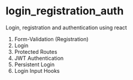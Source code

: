 # login_registration_auth
Login, registration and authentication using react 

1. Form-Validation (Registration)
2. Login
3. Protected Routes
4. JWT Authentication
5. Persistent Login
6. Login Input Hooks
